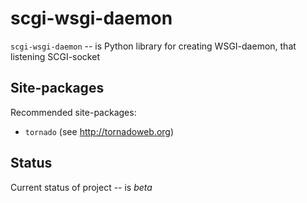 scgi-wsgi-daemon
================

`scgi-wsgi-daemon` -- is Python library for creating WSGI-daemon,
that listening SCGI-socket

Site-packages
-------------

Recommended site-packages:

   * `tornado` (see <http://tornadoweb.org>)

Status
------

Current status of project -- is *beta*
